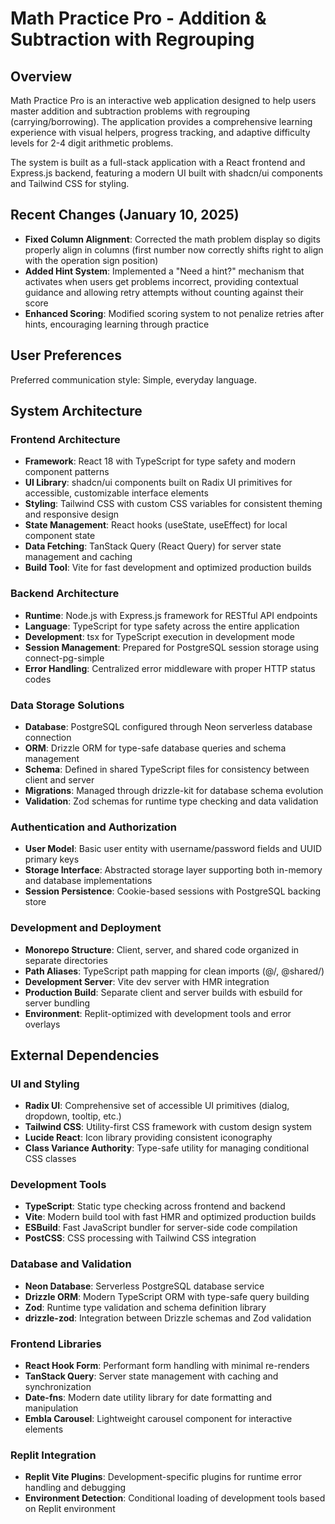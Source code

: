 # Math Practice Pro - Addition & Subtraction with Regrouping

## Overview

Math Practice Pro is an interactive web application designed to help users master addition and subtraction problems with regrouping (carrying/borrowing). The application provides a comprehensive learning experience with visual helpers, progress tracking, and adaptive difficulty levels for 2-4 digit arithmetic problems.

The system is built as a full-stack application with a React frontend and Express.js backend, featuring a modern UI built with shadcn/ui components and Tailwind CSS for styling.

## Recent Changes (January 10, 2025)

- **Fixed Column Alignment**: Corrected the math problem display so digits properly align in columns (first number now correctly shifts right to align with the operation sign position)
- **Added Hint System**: Implemented a "Need a hint?" mechanism that activates when users get problems incorrect, providing contextual guidance and allowing retry attempts without counting against their score
- **Enhanced Scoring**: Modified scoring system to not penalize retries after hints, encouraging learning through practice

## User Preferences

Preferred communication style: Simple, everyday language.

## System Architecture

### Frontend Architecture
- **Framework**: React 18 with TypeScript for type safety and modern component patterns
- **UI Library**: shadcn/ui components built on Radix UI primitives for accessible, customizable interface elements
- **Styling**: Tailwind CSS with custom CSS variables for consistent theming and responsive design
- **State Management**: React hooks (useState, useEffect) for local component state
- **Data Fetching**: TanStack Query (React Query) for server state management and caching
- **Build Tool**: Vite for fast development and optimized production builds

### Backend Architecture
- **Runtime**: Node.js with Express.js framework for RESTful API endpoints
- **Language**: TypeScript for type safety across the entire application
- **Development**: tsx for TypeScript execution in development mode
- **Session Management**: Prepared for PostgreSQL session storage using connect-pg-simple
- **Error Handling**: Centralized error middleware with proper HTTP status codes

### Data Storage Solutions
- **Database**: PostgreSQL configured through Neon serverless database connection
- **ORM**: Drizzle ORM for type-safe database queries and schema management
- **Schema**: Defined in shared TypeScript files for consistency between client and server
- **Migrations**: Managed through drizzle-kit for database schema evolution
- **Validation**: Zod schemas for runtime type checking and data validation

### Authentication and Authorization
- **User Model**: Basic user entity with username/password fields and UUID primary keys
- **Storage Interface**: Abstracted storage layer supporting both in-memory and database implementations
- **Session Persistence**: Cookie-based sessions with PostgreSQL backing store

### Development and Deployment
- **Monorepo Structure**: Client, server, and shared code organized in separate directories
- **Path Aliases**: TypeScript path mapping for clean imports (@/, @shared/)
- **Development Server**: Vite dev server with HMR integration
- **Production Build**: Separate client and server builds with esbuild for server bundling
- **Environment**: Replit-optimized with development tools and error overlays

## External Dependencies

### UI and Styling
- **Radix UI**: Comprehensive set of accessible UI primitives (dialog, dropdown, tooltip, etc.)
- **Tailwind CSS**: Utility-first CSS framework with custom design system
- **Lucide React**: Icon library providing consistent iconography
- **Class Variance Authority**: Type-safe utility for managing conditional CSS classes

### Development Tools
- **TypeScript**: Static type checking across frontend and backend
- **Vite**: Modern build tool with fast HMR and optimized production builds
- **ESBuild**: Fast JavaScript bundler for server-side code compilation
- **PostCSS**: CSS processing with Tailwind CSS integration

### Database and Validation
- **Neon Database**: Serverless PostgreSQL database service
- **Drizzle ORM**: Modern TypeScript ORM with type-safe query building
- **Zod**: Runtime type validation and schema definition library
- **drizzle-zod**: Integration between Drizzle schemas and Zod validation

### Frontend Libraries
- **React Hook Form**: Performant form handling with minimal re-renders
- **TanStack Query**: Server state management with caching and synchronization
- **Date-fns**: Modern date utility library for date formatting and manipulation
- **Embla Carousel**: Lightweight carousel component for interactive elements

### Replit Integration
- **Replit Vite Plugins**: Development-specific plugins for runtime error handling and debugging
- **Environment Detection**: Conditional loading of development tools based on Replit environment